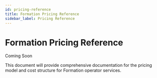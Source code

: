 ```yaml
---
id: pricing-reference
title: Formation Pricing Reference
sidebar_label: Pricing Reference
---
```


# Formation Pricing Reference

Coming Soon

This document will provide comprehensive documentation for the pricing model and cost structure for Formation operator services.